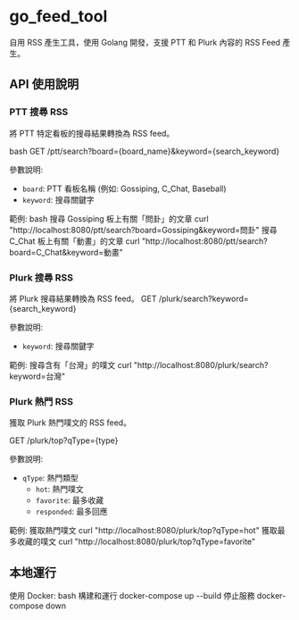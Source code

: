 # go_feed_tool

自用 RSS 產生工具，使用 Golang 開發，支援 PTT 和 Plurk 內容的 RSS Feed 產生。

## API 使用說明

### PTT 搜尋 RSS
將 PTT 特定看板的搜尋結果轉換為 RSS feed。

bash
GET /ptt/search?board={board_name}&keyword={search_keyword}


參數說明:
- `board`: PTT 看板名稱 (例如: Gossiping, C_Chat, Baseball)
- `keyword`: 搜尋關鍵字

範例:
bash
搜尋 Gossiping 板上有關「問卦」的文章
curl "http://localhost:8080/ptt/search?board=Gossiping&keyword=問卦"
搜尋 C_Chat 板上有關「動畫」的文章
curl "http://localhost:8080/ptt/search?board=C_Chat&keyword=動畫"


### Plurk 搜尋 RSS
將 Plurk 搜尋結果轉換為 RSS feed。
GET /plurk/search?keyword={search_keyword}


參數說明:
- `keyword`: 搜尋關鍵字

範例:
搜尋含有「台灣」的噗文
curl "http://localhost:8080/plurk/search?keyword=台灣"

### Plurk 熱門 RSS
獲取 Plurk 熱門噗文的 RSS feed。

GET /plurk/top?qType={type}


參數說明:
- `qType`: 熱門類型
  - `hot`: 熱門噗文
  - `favorite`: 最多收藏
  - `responded`: 最多回應

範例:
獲取熱門噗文
curl "http://localhost:8080/plurk/top?qType=hot"
獲取最多收藏的噗文
curl "http://localhost:8080/plurk/top?qType=favorite"


## 本地運行

使用 Docker:
bash
構建和運行
docker-compose up --build
停止服務
docker-compose down